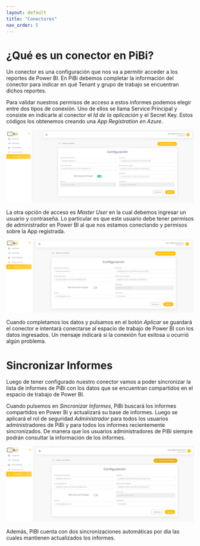 ```yaml
---
layout: default
title: "Conectores"
nav_order: 5
---
```


# ¿Qué es un conector en PiBi? 

Un conector es una configuración que nos va a permitir acceder a los reportes de Power BI. En PiBi debemos completar la información del conector para indicar en qué Tenant y grupo de trabajo se encuentran dichos reportes.  

Para validar nuestros permisos de acceso a estos informes podemos elegir entre dos tipos de conexión. Uno de ellos se llama Service Principal y consiste en indicarle al conector el *Id de la aplicación* y el Secret Key. Estos códigos los obtenemos creando una *App Registration en Azure*. 

![conectores1](Media/Conectores/conectores1.png)

La otra opción de acceso es *Master User* en la cual debemos ingresar un usuario y contraseña. Lo particular es que este usuario debe tener permisos de administrador en Power BI al que nos estamos conectando y permisos sobre la App registrada. 

![conectores2](Media/Conectores/conectores2.png)

Cuando completamos los datos y pulsamos en el botón *Aplicar* se guardará el conector e intentará conectarse al espacio de trabajo de Power BI con los datos ingresados. Un mensaje indicará si la conexión fue exitosa u ocurrió algún problema. 

# Sincronizar Informes 

Luego de tener configurado nuestro conector vamos a poder sincronizar la lista de informes de PiBi con los datos que se encuentran compartidos en el espacio de trabajo de Power BI. 

Cuando pulsemos en *Sincronizar Informes*, PiBi buscará los informes compartidos en Power Bi y actualizará su base de informes. Luego se aplicará el rol de seguridad *Administrador* para todos los usuarios administradores de PiBi y para todos los informes recientemente sincronizados. De manera que los usuarios administradores de PiBi siempre podrán consultar la información de los informes. 

![conectores3](Media/Conectores/conectores3.png)

Además, PiBI cuenta con dos sincronizaciones automáticas por día las cuales mantienen actualizados los informes. 